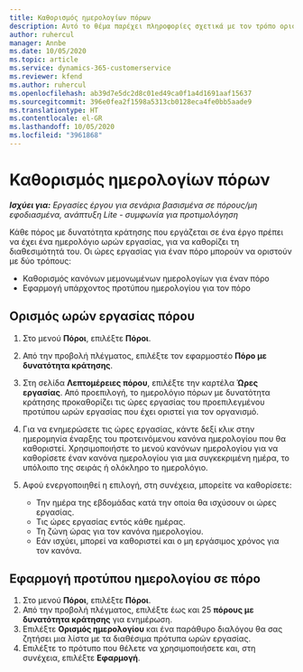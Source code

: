 ```yaml
---
title: Καθορισμός ημερολογίων πόρων
description: Αυτό το θέμα παρέχει πληροφορίες σχετικά με τον τρόπο ορισμού των ημερολογίων ώρας εργασίας για πόρους στο Project Operations.
author: ruhercul
manager: Annbe
ms.date: 10/05/2020
ms.topic: article
ms.service: dynamics-365-customerservice
ms.reviewer: kfend
ms.author: ruhercul
ms.openlocfilehash: ab39d7e5dc2d8c01ed49ca0f1a4d1691aaf15637
ms.sourcegitcommit: 396e0fea2f1598a5313cb0128eca4fe0bb5aade9
ms.translationtype: HT
ms.contentlocale: el-GR
ms.lasthandoff: 10/05/2020
ms.locfileid: "3961868"
---
```

# <a name="define-resource-calendars"></a>Καθορισμός ημερολογίων πόρων

_**Ισχύει για:** Εργασίες έργου για σενάρια βασισμένα σε πόρους/μη εφοδιασμένα, ανάπτυξη Lite - συμφωνία για προτιμολόγηση_

Κάθε πόρος με δυνατότητα κράτησης που εργάζεται σε ένα έργο πρέπει να έχει ένα ημερολόγιο ωρών εργασίας, για να καθορίζει τη διαθεσιμότητά του. Οι ώρες εργασίας για έναν πόρο μπορούν να οριστούν με δύο τρόπους: 

   - Καθορισμός κανόνων μεμονωμένων ημερολογίων για έναν πόρο
   - Εφαρμογή υπάρχοντος προτύπου ημερολογίου για τον πόρο

## <a name="define-a-resources-working-hours"></a>Ορισμός ωρών εργασίας πόρου

1. Στο μενού **Πόροι**, επιλέξτε **Πόροι**.
2. Από την προβολή πλέγματος, επιλέξτε τον εφαρμοστέο **Πόρο με δυνατότητα κράτησης**.
3. Στη σελίδα **Λεπτομέρειες πόρου**, επιλέξτε την καρτέλα **Ώρες εργασίας**. Από προεπιλογή, το ημερολόγιο πόρων με δυνατότητα κράτησης προκαθορίζει τις ώρες εργασίας του προεπιλεγμένου προτύπου ωρών εργασίας που έχει οριστεί για τον οργανισμό.
4. Για να ενημερώσετε τις ώρες εργασίας, κάντε δεξί κλικ στην ημερομηνία έναρξης του προτεινόμενου κανόνα ημερολογίου που θα καθοριστεί. Χρησιμοποιήστε το μενού κανόνων ημερολογίου για να καθορίσετε έναν κανόνα ημερολογίου για μια συγκεκριμένη ημέρα, το υπόλοιπο της σειράς ή ολόκληρο το ημερολόγιο.
5. Αφού ενεργοποιηθεί η επιλογή, στη συνέχεια, μπορείτε να καθορίσετε:

    - Την ημέρα της εβδομάδας κατά την οποία θα ισχύσουν οι ώρες εργασίας.
    - Τις ώρες εργασίας εντός κάθε ημέρας.
    - Τη ζώνη ώρας για τον κανόνα ημερολογίου.
    - Εάν ισχύει, μπορεί να καθοριστεί και ο μη εργάσιμος χρόνος για τον κανόνα.

## <a name="applying-a-calendar-template-to-a-resource"></a>Εφαρμογή προτύπου ημερολογίου σε πόρο

1. Στο μενού **Πόροι**, επιλέξτε **Πόροι**.
2. Από την προβολή πλέγματος, επιλέξτε έως και 25 **πόρους με δυνατότητα κράτησης** για ενημέρωση.
3. Επιλέξτε **Ορισμός ημερολογίου** και ένα παράθυρο διαλόγου θα σας ζητήσει μια λίστα με τα διαθέσιμα πρότυπα ωρών εργασίας.
4. Επιλέξτε το πρότυπο που θέλετε να χρησιμοποιήσετε και, στη συνέχεια, επιλέξτε **Εφαρμογή**.
